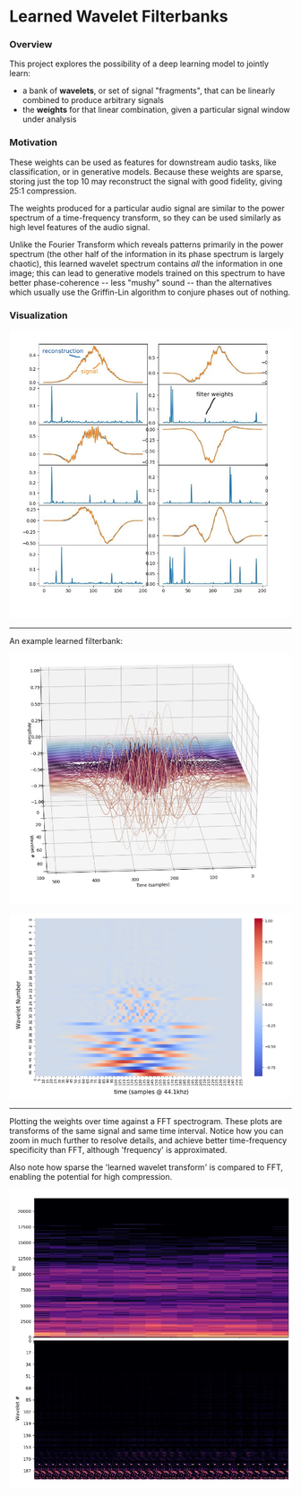 Learned Wavelet Filterbanks
=== 

### Overview

This project explores the possibility of a deep learning model to jointly learn:
  - a bank of **wavelets**, or set of signal "fragments", that can be linearly combined to produce arbitrary signals   
  - the **weights** for that linear combination, given a particular signal window under analysis

    
### Motivation
  
These weights can be used as features for downstream audio tasks, like classification, or in generative models. Because these weights are sparse, storing just the top 10 may reconstruct the signal with good fidelity, giving 25:1 compression.
  
The weights produced for a particular audio signal are similar to the power spectrum of a time-frequency transform, 
so they can be used similarly as high level features of the audio signal. 

Unlike the Fourier Transform which reveals 
patterns primarily in the power spectrum (the other half of the information in its phase spectrum is largely chaotic), 
this learned wavelet spectrum contains *all* the information in one image; this can lead to generative models trained on 
this spectrum to have better phase-coherence -- less "mushy" sound -- than the alternatives which usually use 
the Griffin-Lin algorithm to conjure phases out of nothing. 


### Visualization

![Signal reconstructions](./media/reconstructed4.jpg)

---

An example learned filterbank:

![Spectrogram](./media/wavelet7.jpg)

![](./media/w5.png)

--- 

Plotting the weights over time against a FFT spectrogram. These plots are transforms of the same signal and same time interval. 
Notice how you can zoom in much further to resolve details, and achieve better time-frequency specificity than FFT, although 'frequency' is approximated.

Also note how sparse the 'learned wavelet transform' is compared to FFT, enabling the potential for high compression.  

![](./media/spectrogram6.jpg)

## 
